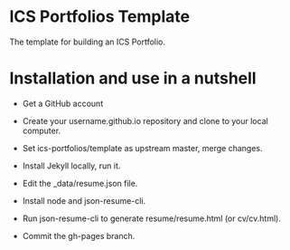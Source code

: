 # ICS Portfolios Template

The template for building an ICS Portfolio.

# Installation and use in a nutshell

* Get a GitHub account

* Create your username.github.io repository and clone to your local computer.

* Set ics-portfolios/template as upstream master, merge changes.

* Install Jekyll locally, run it.

* Edit the _data/resume.json file.

* Install node and json-resume-cli.

* Run json-resume-cli to generate resume/resume.html (or cv/cv.html).

* Commit the gh-pages branch.


